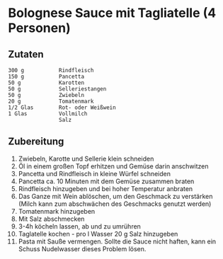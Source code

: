 # Bolognese Sauce mit Tagliatelle (4 Personen)

## Zutaten
    300 g           Rindfleisch
    150 g           Pancetta
    50 g            Karotten
    50 g            Selleriestangen
    50 g            Zwiebeln
    20 g            Tomatenmark    
    1/2 Glas        Rot- oder Weißwein
    1 Glas          Vollmilch
                    Salz

## Zubereitung
1. Zwiebeln, Karotte und Sellerie klein schneiden
1. Öl in einem großen Topf erhitzen und Gemüse darin anschwitzen
1. Pancetta und Rindfleisch in kleine Würfel schneiden
1. Pancetta ca. 10 Minuten mit dem Gemüse zusammen braten
1. Rindfleisch hinzugeben und bei hoher Temperatur anbraten
1. Das Ganze mit Wein ablöschen, um den Geschmack zu verstärken (Milch kann zum abschwächen des Geschmacks genutzt werden)
1. Tomatenmark hinzugeben
1. Mit Salz abschmecken
1. 3-4h köcheln lassen, ab und zu umrühren
1. Taglatelle kochen - pro l Wasser 20 g Salz hinzugeben
1. Pasta mit Sauße vermengen. Sollte die Sauce nicht haften, kann ein Schuss Nudelwasser dieses Problem lösen.